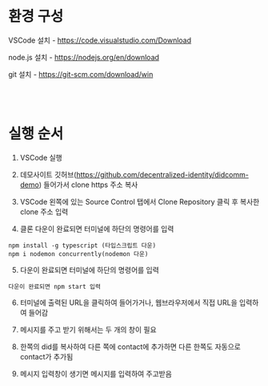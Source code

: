 # 환경 구성
VSCode 설치 - https://code.visualstudio.com/Download

node.js 설치 - https://nodejs.org/en/download

git 설치 - https://git-scm.com/download/win

<br/> 
<br/>

# 실행 순서
1. VSCode 실행
   
2. 데모사이트 깃허브(https://github.com/decentralized-identity/didcomm-demo) 들어가서 clone https 주소 복사
   
3. VSCode 왼쪽에 있는 Source Control 탭에서 Clone Repository 클릭 후 복사한 clone 주소 입력
   
4. 클론 다운이 완료되면 터미널에 하단의 명령어를 입력
``` 
npm install -g typescript (타입스크립트 다운)
npm i nodemon concurrently(nodemon 다운)
``` 
5. 다운이 완료되면 터미널에 하단의 명령어를 입력
```
다운이 완료되면 npm start 입력
```
6. 터미널에 출력된 URL을 클릭하여 들어가거나, 웹브라우저에서 직접 URL을 입력하여 들어감

7. 메시지를 주고 받기 위해서는 두 개의 창이 필요

8. 한쪽의 did를 복사하여 다른 쪽에 contact에 추가하면 다른 한쪽도 자동으로 contact가 추가됨

9. 메시지 입력창이 생기면 메시지를 입력하여 주고받음
